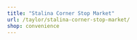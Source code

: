 ```yaml
---
title: "Stalina Corner Stop Market"
url: /taylor/stalina-corner-stop-market/
shop: convenience
---
```

